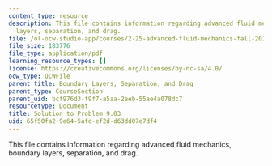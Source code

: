 ```yaml
---
content_type: resource
description: This file contains information regarding advanced fluid mechanics, boundary
  layers, separation, and drag.
file: /ol-ocw-studio-app/courses/2-25-advanced-fluid-mechanics-fall-2013/65f50fa29e645afdef2dd63dd07e7df4_MIT2_25F13_Solution9.03.pdf
file_size: 183776
file_type: application/pdf
learning_resource_types: []
license: https://creativecommons.org/licenses/by-nc-sa/4.0/
ocw_type: OCWFile
parent_title: Boundary Layers, Separation, and Drag
parent_type: CourseSection
parent_uid: bcf976d3-f9f7-a5aa-2eeb-55ae4a078dc7
resourcetype: Document
title: Solution to Problem 9.03
uid: 65f50fa2-9e64-5afd-ef2d-d63dd07e7df4
---
```

This file contains information regarding advanced fluid mechanics, boundary layers, separation, and drag.